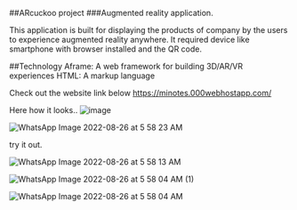 ##ARcuckoo project
###Augmented reality application.

This application is built for displaying the products of company by the users to experience augmented reality anywhere. It required device like smartphone with browser installed and the QR code. 


##Technology
Aframe: A web framework for building 3D/AR/VR experiences
HTML: A markup language


Check out the website link below
https://minotes.000webhostapp.com/

Here how it looks..
![image](https://user-images.githubusercontent.com/62303912/186793620-f2fb4c0d-faec-4cb1-817c-24c142841ce9.png)

![WhatsApp Image 2022-08-26 at 5 58 23 AM](https://user-images.githubusercontent.com/62303912/186791686-62719aea-3f22-4235-ad37-823aff005f32.jpeg)


try it out. 

![WhatsApp Image 2022-08-26 at 5 58 13 AM](https://user-images.githubusercontent.com/62303912/186791751-e6f2b1cb-5a32-4538-8b6d-8027ff921509.jpeg)






![WhatsApp Image 2022-08-26 at 5 58 04 AM (1)](https://user-images.githubusercontent.com/62303912/186791756-8629d918-e54d-44d3-b9bd-2ae1e137703d.jpeg)





![WhatsApp Image 2022-08-26 at 5 58 04 AM](https://user-images.githubusercontent.com/62303912/186791760-bc1f7a0f-6f55-4baa-87f8-674f0355d16f.jpeg)
